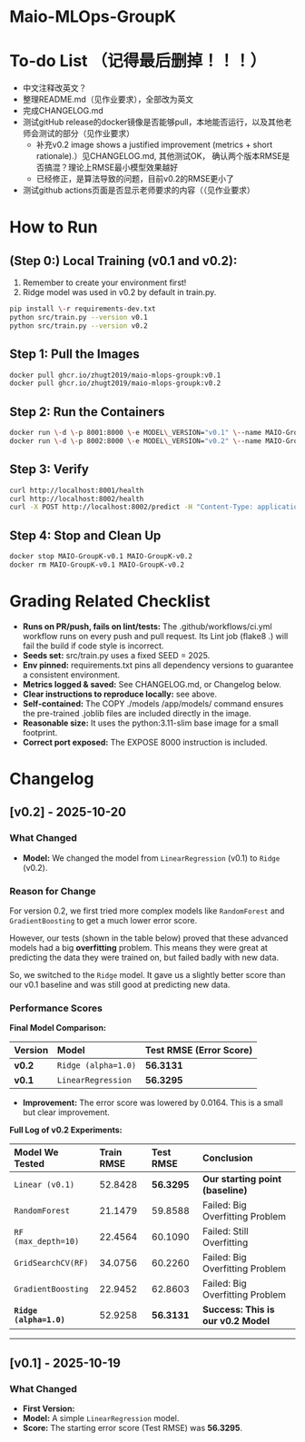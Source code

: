 # Maio-MLOps-GroupK

# To-do List （记得最后删掉！！！）
* 中文注释改英文？
* 整理README.md（见作业要求），全部改为英文
* 完成CHANGELOG.md
* 测试gitHub release的docker镜像是否能够pull，本地能否运行，以及其他老师会测试的部分（见作业要求）
    * 补充v0.2 image shows a justified improvement (metrics + short rationale).）见CHANGELOG.md, 其他测试OK， 确认两个版本RMSE是否搞混？理论上RMSE最小模型效果越好
    * 已经修正，是算法导致的问题，目前v0.2的RMSE更小了
* 测试github actions页面是否显示老师要求的内容（（见作业要求）

# How to Run

## **(Step 0:) Local Training (v0.1 and v0.2):**


1. Remember to create your environment first!
2. Ridge model was used in v0.2 by default in train.py.

```bash
pip install \-r requirements-dev.txt
python src/train.py --version v0.1
python src/train.py --version v0.2
```

## **Step 1: Pull the Images**
```bash
docker pull ghcr.io/zhugt2019/maio-mlops-groupk:v0.1  
docker pull ghcr.io/zhugt2019/maio-mlops-groupk:v0.2
```


## **Step 2: Run the Containers**

```bash
docker run \-d \-p 8001:8000 \-e MODEL\_VERSION="v0.1" \--name MAIO-GroupK-v0.1 ghcr.io/zhugt2019/maio-mlops-groupk:v0.1
docker run \-d \-p 8002:8000 \-e MODEL\_VERSION="v0.2" \--name MAIO-GroupK-v0.2 ghcr.io/zhugt2019/maio-mlops-groupk:v0.2
```

## **Step 3: Verify**
```bash
curl http://localhost:8001/health  
curl http://localhost:8002/health
curl -X POST http://localhost:8002/predict -H "Content-Type: application/json" -d "{\"age\": 0.02, \"sex\": -0.044, \"bmi\": 0.06, \"bp\": -0.03, \"s1\": -0.02, \"s2\": 0.03, \"s3\": -0.02, \"s4\": 0.02, \"s5\": 0.02, \"s6\": -0.001}"
```

## **Step 4: Stop and Clean Up**

```bash
docker stop MAIO-GroupK-v0.1 MAIO-GroupK-v0.2  
docker rm MAIO-GroupK-v0.1 MAIO-GroupK-v0.2
```

# Grading Related Checklist

* **Runs on PR/push, fails on lint/tests:** The .github/workflows/ci.yml workflow runs on every push and pull request. Its Lint job (flake8 .) will fail the build if code style is incorrect.  
* **Seeds set:** src/train.py uses a fixed SEED \= 2025.
* **Env pinned:** requirements.txt pins all dependency versions to guarantee a consistent environment.  
* **Metrics logged & saved:** See CHANGELOG.md, or Changelog below.
* **Clear instructions to reproduce locally:** see above.
* **Self-contained:** The COPY ./models /app/models/ command ensures the pre-trained .joblib files are included directly in the image. 
* **Reasonable size:** It uses the python:3.11-slim base image for a small footprint.
* **Correct port exposed:** The EXPOSE 8000 instruction is included.


# Changelog

## [v0.2] - 2025-10-20

### What Changed
* **Model:** We changed the model from `LinearRegression` (v0.1) to `Ridge` (v0.2).

### Reason for Change
For version 0.2, we first tried more complex models like `RandomForest` and `GradientBoosting` to get a much lower error score.

However, our tests (shown in the table below) proved that these advanced models had a big **overfitting** problem. This means they were great at predicting the data they were trained on, but failed badly with new data.

So, we switched to the `Ridge` model. It gave us a slightly better score than our v0.1 baseline and was still good at predicting new data.

### Performance Scores

**Final Model Comparison:**

| Version | Model | Test RMSE (Error Score) |
| :--- | :--- | :--- |
| **v0.2** | `Ridge (alpha=1.0)` | **56.3131** |
| **v0.1** | `LinearRegression` | **56.3295** |

* **Improvement:** The error score was lowered by 0.0164. This is a small but clear improvement.

**Full Log of v0.2 Experiments:**

| Model We Tested | Train RMSE | Test RMSE | Conclusion |
| :--- | :--- | :--- | :--- |
| `Linear (v0.1)` | 52.8428 | **56.3295** | **Our starting point (baseline)** |
| `RandomForest` | 21.1479 | 59.8588 | Failed: Big Overfitting Problem |
| `RF (max_depth=10)` | 22.4564 | 60.1090 | Failed: Still Overfitting |
| `GridSearchCV(RF)` | 34.0756 | 60.2260 | Failed: Big Overfitting Problem |
| `GradientBoosting` | 22.9452 | 62.8603 | Failed: Big Overfitting Problem |
| **`Ridge (alpha=1.0)`** | 52.9258 | **56.3131** | **Success: This is our v0.2 Model** |

---

## [v0.1] - 2025-10-19

### What Changed
* **First Version:**
* **Model:** A simple `LinearRegression` model.
* **Score:** The starting error score (Test RMSE) was **56.3295**.
